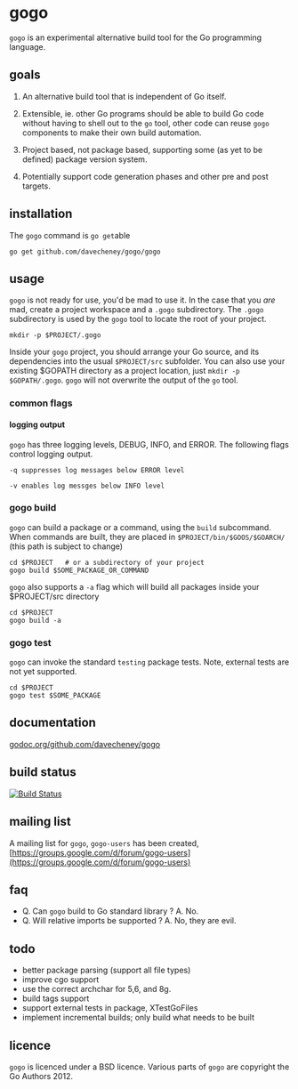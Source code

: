 # gogo


`gogo` is an experimental alternative build tool for the Go programming language.

## goals

 1. An alternative build tool that is independent of Go itself.

 2. Extensible, ie. other Go programs should be able to build Go code without having to shell out to the `go` tool, other code can reuse `gogo` components to make their own build automation.

 3. Project based, not package based, supporting some (as yet to be defined) package version system.

 4. Potentially support code generation phases and other pre and post targets.

## installation

The `gogo` command is `go get`able

    go get github.com/davecheney/gogo/gogo

## usage

`gogo` is not ready for use, you'd be mad to use it. In the case that you _are_ mad, create a project workspace and a `.gogo` subdirectory. The `.gogo` subdirectory is used by the `gogo` tool to locate the root of your project.

    mkdir -p $PROJECT/.gogo

Inside your `gogo` project, you should arrange your Go source, and its dependencies into the usual `$PROJECT/src` subfolder. You can also use your existing $GOPATH directory as a project location, just `mkdir -p $GOPATH/.gogo`. `gogo` will not overwrite the output of the `go` tool.

### common flags

#### logging output

`gogo` has three logging levels, DEBUG, INFO, and ERROR. The following flags control logging output.

    -q suppresses log messages below ERROR level

    -v enables log messges below INFO level

### gogo build

`gogo` can build a package or a command, using the `build` subcommand. When commands are built, they are placed in `$PROJECT/bin/$GOOS/$GOARCH/` (this path is subject to change)

    cd $PROJECT   # or a subdirectory of your project
    gogo build $SOME_PACKAGE_OR_COMMAND

`gogo` also supports a `-a` flag which will build all packages inside your $PROJECT/src directory

    cd $PROJECT
    gogo build -a

### gogo test

`gogo` can invoke the standard `testing` package tests. Note, external tests are not yet supported.

    cd $PROJECT
    gogo test $SOME_PACKAGE

## documentation

[godoc.org/github.com/davecheney/gogo](http://godoc.org/github.com/davecheney/gogo)

## build status

[![Build Status](https://drone.io/github.com/davecheney/gogo/status.png)](https://drone.io/github.com/davecheney/gogo/latest)

## mailing list

A mailing list for `gogo`, `gogo-users` has been created, [https://groups.google.com/d/forum/gogo-users](https://groups.google.com/d/forum/gogo-users)

## faq

 * Q. Can `gogo` build to Go standard library ? A. No.
 * Q. Will relative imports be supported ? A. No, they are evil.

## todo

 * better package parsing (support all file types)
 * improve cgo support
 * use the correct archchar for 5,6, and 8g.
 * build tags support
 * support external tests in package, XTestGoFiles
 * implement incremental builds; only build what needs to be built

## licence

`gogo` is licenced under a BSD licence. Various parts of `gogo` are copyright the Go Authors 2012.
